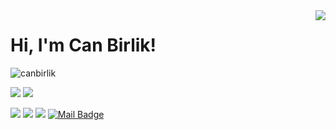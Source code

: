 <img align='right' src="https://github-readme-stats.vercel.app/api?username=canbirlik&show_icons=true">

# Hi, I'm Can Birlik! 
<p align="left"> <img src="https://komarev.com/ghpvc/?username=canbirlik" alt="canbirlik" /> </p>

[![](https://img.shields.io/twitter/follow/canbrlk?style=social)](https://www.twitter.com/canbrlk)
[![](https://img.shields.io/github/followers/canbirlik?style=social)](https://www.github.com/canbirlik)


[![](https://img.shields.io/badge/twitter-%231DA1F2.svg?&style=for-the-badge&logo=twitter&logoColor=white)](https://www.twitter.com/canbrlk)
[![](https://img.shields.io/badge/linkedin-%230077B5.svg?&style=for-the-badge&logo=linkedin&logoColor=white)](https://www.linkedin.com/in/canbirlik/)
[![](https://img.shields.io/badge/instagram-%23E4405F.svg?&style=for-the-badge&logo=instagram&logoColor=white)](https://instagram.com/canbirlik)
[![Mail Badge](https://img.shields.io/badge/canbirlik@gmail.com-c14438?style=for-the-badge&logo=Gmail&logoColor=white&link=mailto:canbirlik@gmail.com)](mailto:canbirlik@gmail.com)
